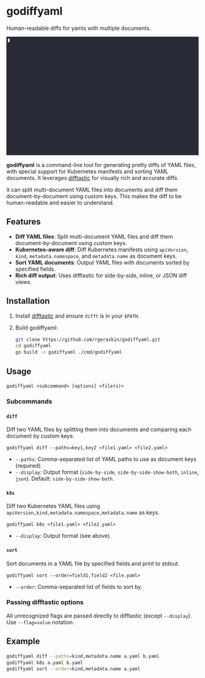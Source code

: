 # godiffyaml

Human-readable diffs for yamls with multiple documents.

![Demo](./demo.gif)

**godiffyaml** is a command-line tool for generating pretty diffs of YAML files, with special support for Kubernetes manifests and sorting YAML documents. It leverages [difftastic](https://github.com/Wilfred/difftastic) for visually rich and accurate diffs.

It can split multi-document YAML files into documents and diff them document-by-document using custom keys. This makes the diff to be human-readable and easier to understand.

## Features

- **Diff YAML files**: Split multi-document YAML files and diff them document-by-document using custom keys.
- **Kubernetes-aware diff**: Diff Kubernetes manifests using `apiVersion`, `kind`, `metadata.namespace`, and `metadata.name` as document keys.
- **Sort YAML documents**: Output YAML files with documents sorted by specified fields.
- **Rich diff output**: Uses difftastic for side-by-side, inline, or JSON diff views.

## Installation

1. Install [difftastic](https://github.com/Wilfred/difftastic) and ensure `difft` is in your `$PATH`.
2. Build godiffyaml:

   ```sh
   git clone https://github.com/rgeraskin/godiffyaml.git
   cd godiffyaml
   go build -o godiffyaml ./cmd/godiffyaml
   ```

## Usage

```
godiffyaml <subcommand> [options] <file(s)>
```

### Subcommands

#### `diff`

Diff two YAML files by splitting them into documents and comparing each document by custom keys.

```
godiffyaml diff --paths=key1,key2 <file1.yaml> <file2.yaml>
```

- `--paths`: Comma-separated list of YAML paths to use as document keys (required).
- `--display`: Output format (`side-by-side`, `side-by-side-show-both`, `inline`, `json`). Default: `side-by-side-show-both`.

#### `k8s`

Diff two Kubernetes YAML files using `apiVersion,kind,metadata.namespace,metadata.name` as keys.

```
godiffyaml k8s <file1.yaml> <file2.yaml>
```

- `--display`: Output format (see above).

#### `sort`

Sort documents in a YAML file by specified fields and print to stdout.

```
godiffyaml sort --order=field1,field2 <file.yaml>
```

- `--order`: Comma-separated list of fields to sort by.

### Passing difftastic options

All unrecognized flags are passed directly to difftastic (except `--display`). Use `--flag=value` notation.

## Example

```sh
godiffyaml diff --paths=kind,metadata.name a.yaml b.yaml
godiffyaml k8s a.yaml b.yaml
godiffyaml sort --order=kind,metadata.name a.yaml
```
